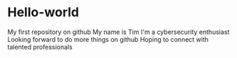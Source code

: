 # Hello-world
My first repository on github 
My name is Tim
I'm a cybersecurity enthusiast
Looking forward to do more things on github
Hoping to connect with talented professionals
